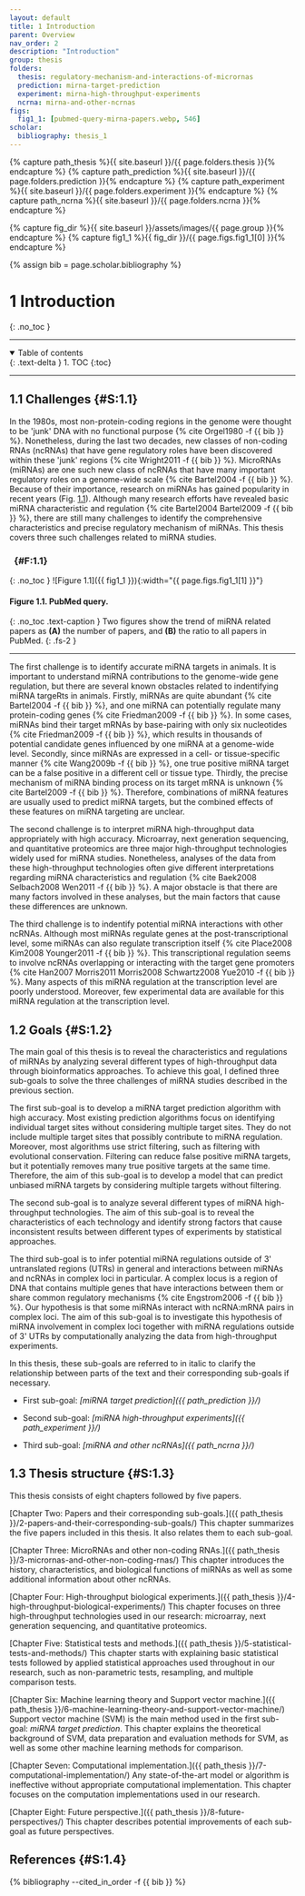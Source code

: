 ```yaml
---
layout: default
title: 1 Introduction
parent: Overview
nav_order: 2
description: "Introduction"
group: thesis
folders:
  thesis: regulatory-mechanism-and-interactions-of-micrornas
  prediction: mirna-target-prediction
  experiment: mirna-high-throughput-experiments
  ncrna: mirna-and-other-ncrnas
figs:
  fig1_1: [pubmed-query-mirna-papers.webp, 546]
scholar:
  bibliography: thesis_1
---
```


{% capture path_thesis %}{{ site.baseurl }}/{{ page.folders.thesis }}{% endcapture %}
{% capture path_prediction %}{{ site.baseurl }}/{{ page.folders.prediction }}{% endcapture %}
{% capture path_experiment %}{{ site.baseurl }}/{{ page.folders.experiment }}{% endcapture %}
{% capture path_ncrna %}{{ site.baseurl }}/{{ page.folders.ncrna }}{% endcapture %}

{% capture fig_dir %}{{ site.baseurl }}/assets/images/{{ page.group }}{% endcapture %}
{% capture fig1_1 %}{{ fig_dir }}/{{ page.figs.fig1_1[0] }}{% endcapture %}

{% assign bib = page.scholar.bibliography %}

# 1 Introduction
{: .no_toc }

---

<details open markdown="block">
  <summary>
    Table of contents
  </summary>
  {: .text-delta }
1. TOC
{:toc}
</details>

---

## 1.1 Challenges {#S:1.1}

In the 1980s, most non-protein-coding regions in the genome were thought
to be 'junk' DNA with no functional purpose {% cite Orgel1980 -f {{ bib }} %}. Nonetheless,
during the last two decades, new classes of non-coding RNAs (ncRNAs)
that have gene regulatory roles have been discovered within these 'junk'
regions {% cite Wright2011 -f {{ bib }} %}. MicroRNAs (miRNAs) are one such new class of
ncRNAs that have many important regulatory roles on a genome-wide scale
{% cite Bartel2004 -f {{ bib }} %}. Because of their importance, research on miRNAs has
gained popularity in recent years (Fig. [1.1](#F:1.1)).
Although many research efforts have revealed basic miRNA characteristic
and regulation {% cite Bartel2004 Bartel2009 -f {{ bib }} %}, there are still many
challenges to identify the comprehensive characteristics and precise
regulatory mechanism of miRNAs. This thesis covers three such challenges
related to miRNA studies.

### &nbsp; {#F:1.1}
{: .no_toc }
![Figure 1.1]({{ fig1_1 }}){:width="{{ page.figs.fig1_1[1] }}"}

#### **Figure 1.1**. PubMed query.
{: .no_toc .text-caption }
Two figures show the trend of miRNA related papers
as **(A)** the number of papers, and **(B)** the ratio to all papers in
PubMed.
{: .fs-2 }

---

The first challenge is to identify accurate miRNA targets in animals. It
is important to understand miRNA contributions to the genome-wide gene
regulation, but there are several known obstacles related to
indentifying miRNA targeRts in animals. Firstly, miRNAs are quite
abundant {% cite Bartel2004 -f {{ bib }} %}, and one miRNA can potentially regulate many
protein-coding genes {% cite Friedman2009 -f {{ bib }} %}. In some cases, miRNAs bind their
target mRNAs by base-pairing with only six nucleotides {% cite Friedman2009 -f {{ bib }} %},
which results in thousands of potential candidate genes influenced by
one miRNA at a genome-wide level. Secondly, since miRNAs are expressed
in a cell- or tissue-specific manner {% cite Wang2009b -f {{ bib }} %}, one true positive
miRNA target can be a false positive in a different cell or tissue type.
Thirdly, the precise mechanism of miRNA binding process on its target
mRNA is unknown {% cite Bartel2009 -f {{ bib }} %}. Therefore, combinations of miRNA features
are usually used to predict miRNA targets, but the combined effects of
these features on miRNA targeting are unclear.

The second challenge is to interpret miRNA high-throughput data
appropriately with high accuracy. Microarray, next generation
sequencing, and quantitative proteomics are three major high-throughput
technologies widely used for miRNA studies. Nonetheless, analyses of the
data from these high-throughput technologies often give different
interpretations regarding miRNA characteristics and regulation
{% cite Baek2008 Selbach2008 Wen2011 -f {{ bib }} %}. A major obstacle is that there are
many factors involved in these analyses, but the main factors that cause
these differences are unknown.

The third challenge is to indentify potential miRNA interactions with
other ncRNAs. Although most miRNAs regulate genes at the
post-transcriptional level, some miRNAs can also regulate transcription
itself {% cite Place2008 Kim2008 Younger2011 -f {{ bib }} %}. This transcriptional
regulation seems to involve ncRNAs overlapping or interacting with the
target gene promoters
{% cite Han2007 Morris2011 Morris2008 Schwartz2008 Yue2010 -f {{ bib }} %}. Many
aspects of this miRNA regulation at the transcription level are poorly
understood. Moreover, few experimental data are available for this miRNA
regulation at the transcription level.

## 1.2 Goals {#S:1.2}

The main goal of this thesis is to reveal the characteristics and
regulations of miRNAs by analyzing several different types of
high-throughput data through bioinformatics approaches. To achieve this
goal, I defined three sub-goals to solve the three challenges of miRNA
studies described in the previous section.

The first sub-goal is to develop a miRNA target prediction algorithm
with high accuracy. Most existing prediction algorithms focus on
identifying individual target sites without considering multiple target
sites. They do not include multiple target sites that possibly
contribute to miRNA regulation. Moreover, most algorithms use strict
filtering, such as filtering with evolutional conservation. Filtering
can reduce false positive miRNA targets, but it potentially removes many
true positive targets at the same time. Therefore, the aim of this
sub-goal is to develop a model that can predict unbiased miRNA targets
by considering multiple targets without filtering.

The second sub-goal is to analyze several different types of miRNA
high-throughput technologies. The aim of this sub-goal is to reveal the
characteristics of each technology and identify strong factors that
cause inconsistent results between different types of experiments by
statistical approaches.

The third sub-goal is to infer potential miRNA regulations outside of
3' untranslated regions (UTRs) in general and interactions
between miRNAs and ncRNAs in complex loci in particular. A complex locus
is a region of DNA that contains multiple genes that have interactions
between them or share common regulatory mechanisms {% cite Engstrom2006 -f {{ bib }} %}. Our
hypothesis is that some miRNAs interact with ncRNA:mRNA pairs in complex
loci. The aim of this sub-goal is to investigate this hypothesis of
miRNA involvement in complex loci together with miRNA regulations
outside of 3' UTRs by computationally analyzing the data from
high-throughput experiments.

In this thesis, these sub-goals are referred to in italic to clarify the
relationship between parts of the text and their corresponding sub-goals
if necessary.

-   First sub-goal: *[miRNA target prediction]({{ path_prediction }}/)*

-   Second sub-goal: *[miRNA high-throughput experiments]({{ path_experiment }}/)*

-   Third sub-goal: *[miRNA and other ncRNAs]({{ path_ncrna }}/)*

## 1.3 Thesis structure {#S:1.3}

This thesis consists of eight chapters followed by five papers.

[Chapter Two: Papers and their corresponding sub-goals.]({{ path_thesis }}/2-papers-and-their-corresponding-sub-goals/)
This chapter summarizes the five papers included in this thesis. It also relates them
to each sub-goal.

[Chapter Three: MicroRNAs and other non-coding RNAs.]({{ path_thesis }}/3-micrornas-and-other-non-coding-rnas/)
This chapter introduces the history, characteristics, and biological functions of
miRNAs as well as some additional information about other ncRNAs.

[Chapter Four: High-throughput biological experiments.]({{ path_thesis }}/4-high-throughput-biological-experiments/)
This chapter focuses on three high-throughput technologies used in our research:
microarray, next generation sequencing, and quantitative proteomics.

[Chapter Five: Statistical tests and methods.]({{ path_thesis }}/5-statistical-tests-and-methods/)
This chapter starts with explaining basic statistical tests followed by applied statistical
approaches used throughout in our research, such as non-parametric
tests, resampling, and multiple comparison tests.

[Chapter Six: Machine learning theory and Support vector machine.]({{ path_thesis }}/6-machine-learning-theory-and-support-vector-machine/)
Support vector machine (SVM) is the main method used in the first
sub-goal: *miRNA target prediction*. This chapter explains the
theoretical background of SVM, data preparation and evaluation methods
for SVM, as well as some other machine learning methods for comparison.

[Chapter Seven: Computational implementation.]({{ path_thesis }}/7-computational-implementation/)
Any state-of-the-art model or algorithm is ineffective without appropriate computational
implementation. This chapter focuses on the computation implementations
used in our research.

[Chapter Eight: Future perspective.]({{ path_thesis }}/8-future-perspectives/)
This chapter describes potential improvements of each sub-goal as future perspectives.

## References {#S:1.4}
{% bibliography --cited_in_order -f {{ bib }} %}
